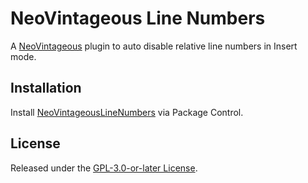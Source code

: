 # NeoVintageous Line Numbers

A [NeoVintageous](https://github.com/NeoVintageous/NeoVintageous) plugin to auto disable relative line numbers in Insert mode.

## Installation

Install [NeoVintageousLineNumbers](https://packagecontrol.io/packages/NeoVintageousLineNumbers) via Package Control.

## License

Released under the [GPL-3.0-or-later License](LICENSE).
